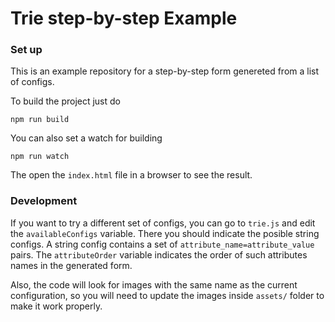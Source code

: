 Trie step-by-step Example
===

### Set up
This is an example repository for a step-by-step form genereted from a list of configs.

To build the project just do
```
npm run build
```

You can also set a watch for building
```
npm run watch
```

The open the `index.html` file in a browser to see the result.

### Development

If you want to try a different set of configs, you can go to `trie.js` and edit the `availableConfigs` variable. There you should indicate the posible string configs. A string config contains a set of `attribute_name=attribute_value` pairs.
The `attributeOrder` variable indicates the order of such attributes names in the generated form.

Also, the code will look for images with the same name as the current configuration, so you will need to update the images inside `assets/` folder to make it work properly.
